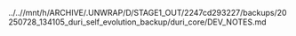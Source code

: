 ../..//mnt/h/ARCHIVE/.UNWRAP/D/STAGE1_OUT/2247cd293227/backups/20250728_134105_duri_self_evolution_backup/duri_core/DEV_NOTES.md